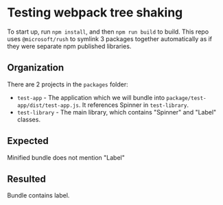 # Testing webpack tree shaking

To start up, run `npm install`, and then `npm run build` to build. This repo uses `@microsoft/rush` to symlink 3 packages together automatically as if they were separate npm published libraries.

## Organization

There are 2 projects in the `packages` folder:

* `test-app` - The application which we will bundle into `package/test-app/dist/test-app.js`. It references Spinner in `test-library`.
* `test-library` - The main library, which contains "Spinner" and "Label" classes.

## Expected

Minified bundle does not mention "Label"

## Resulted

Bundle contains label.